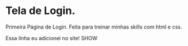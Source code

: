 # Tela de Login.
 Primeira Página de Login.
 Feita para treinar minhas skills com html e css.
 
 Essa linha eu adicionei no site! SHOW

